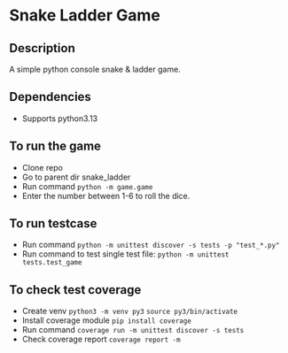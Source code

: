 # Snake Ladder Game

## Description
A simple python console snake & ladder game.

## Dependencies
- Supports python3.13

## To run the game
- Clone repo
- Go to parent dir snake_ladder
- Run command
```python -m game.game```
- Enter the number between 1-6 to roll the dice.

## To run testcase
- Run command
```python -m unittest discover -s tests -p "test_*.py"```
- Run command to test single test file:
```python -m unittest tests.test_game```

## To check test coverage
- Create venv
```python3 -m venv py3```
```source py3/bin/activate```
- Install coverage module
```pip install coverage```
- Run command
```coverage run -m unittest discover -s tests```
- Check coverage report
```coverage report -m```
